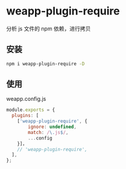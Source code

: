 # weapp-plugin-require

分析 js 文件的 npm 依赖，进行拷贝

## 安装 

```bash
npm i weapp-plugin-require -D
```

## 使用
weapp.config.js

```js
module.exports = {
  plugins: [
    ['weapp-plugin-require', {
        ignore: undefined,
        match: /\.js$/,
        ...config
    }]，
    // 'weapp-plugin-require',
  ],
};
```